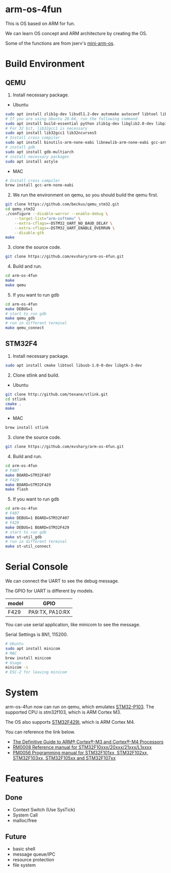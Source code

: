 # arm-os-4fun

This is OS based on ARM for fun.

We can learn OS concept and ARM architecture by creating the OS.

Some of the functions are from jserv's [mini-arm-os](https://github.com/jserv/mini-arm-os).

# Build Environment

## QEMU

1. Install necessary package.
  * Ubuntu
```bash
sudo apt install zlib1g-dev libsdl1.2-dev automake autoconf libtool libpixman-1-dev bison flex
# If you are using Ubuntu 20.04, run the following command
sudo apt install build-essential python zlib1g-dev libglib2.0-dev libpixman-1-dev libtool libfdt-dev
# For 32 bit, lib32gcc1 is necessary
sudo apt install lib32gcc1 lib32ncurses5
# Install cross compiler
sudo apt install binutils-arm-none-eabi libnewlib-arm-none-eabi gcc-arm-none-eabi
# install gdb
sudo apt install gdb-multiarch
# install necessary packages
sudo apt install astyle
```
   * MAC
```bash
# Install cross compiler
brew install gcc-arm-none-eabi
```
2. We run the environment on qemu, so you should build the qemu first.
```bash
git clone https://github.com/beckus/qemu_stm32.git
cd qemu_stm32
./configure --disable-werror --enable-debug \
    --target-list="arm-softmmu" \
    --extra-cflags=-DSTM32_UART_NO_BAUD_DELAY \
    --extra-cflags=-DSTM32_UART_ENABLE_OVERRUN \
    --disable-gtk
make
```
3. clone the source code.
```bash
git clone https://github.com/evshary/arm-os-4fun.git
```
4. Build and run.
```bash
cd arm-os-4fun
make
make qemu
```
5. If you want to run gdb
```bash
cd arm-os-4fun
make DEBUG=1
# start to run gdb
make qemu_gdb
# run in different terminal
make qemu_connect
```

## STM32F4

1. Install necessary package.
```bash
sudo apt install cmake libtool libusb-1.0-0-dev libgtk-3-dev
```
2. Clone stlink and build.
  * Ubuntu
```bash
git clone http://github.com/texane/stlink.git
cd stlink
cmake .
make
```
  * MAC
```bash
brew install stlink
```
3. clone the source code.
```bash
git clone https://github.com/evshary/arm-os-4fun.git
```
4. Build and run.
```bash
cd arm-os-4fun
# F407
make BOARD=STM32F407
# F429
make BOARD=STM32F429
make flash
```
5. If you want to run gdb
```bash
cd arm-os-4fun
# F407
make DEBUG=1 BOARD=STM32F407
# F429
make DEBUG=1 BOARD=STM32F429
# start to run gdb
make st-util_gdb
# run in different terminal
make st-util_connect
```

# Serial Console

We can connect the UART to see the debug message.

The GPIO for UART is different by models.

| model | GPIO |
| --- | --- |
| F429 | PA9:TX, PA10:RX |

You can use serial application, like minicom to see the message.

Serial Settings is 8N1, 115200.

```bash
# Ubuntu
sudo apt install minicom
# MAC
brew install minicom
# Usage
minicom -s
# ESC-Z for leaving minicom
```

# System

arm-os-4fun now can run on qemu, which emulates [STM32-P103](https://www.olimex.com/Products/ARM/ST/STM32-P103/). The supported CPU is stm32f103, which is ARM Cortex M3.

The OS also supports [STM32F429I](https://www.st.com/en/evaluation-tools/32f429idiscovery.html), which is ARM Cortex M4.

You can reference the link below.

* [The Definitive Guide to ARM® Cortex®-M3 and Cortex®-M4 Processors](https://www.amazon.com/Definitive-Guide-Cortex%C2%AE-M3-Cortex%C2%AE-M4-Processors/dp/0124080820)
* [RM0008 Reference manual for STM32F10xxx/20xxx/21xxx/L1xxxx](https://www.st.com/content/ccc/resource/technical/document/reference_manual/59/b9/ba/7f/11/af/43/d5/CD00171190.pdf/files/CD00171190.pdf/jcr:content/translations/en.CD00171190.pdf)
* [PM0056 Programming manual for STM32F101xx, STM32F102xx, STM32F103xx, STM32F105xx and STM32F107xx](https://www.st.com/content/ccc/resource/technical/document/programming_manual/5b/ca/8d/83/56/7f/40/08/CD00228163.pdf/files/CD00228163.pdf/jcr:content/translations/en.CD00228163.pdf)

# Features

## Done
* Context Switch (Use SysTick)
* System Call
* malloc/free

## Future
* basic shell
* message queue/IPC
* resource protection
* file system
